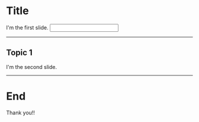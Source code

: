 # Title

I'm the first slide.
<input>

---


## Topic 1

I'm the second slide.

---

# End

Thank you!!